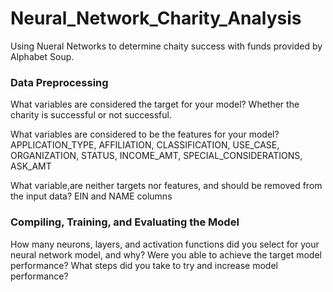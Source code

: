 # Neural_Network_Charity_Analysis
Using Nueral Networks to determine chaity success with funds provided by Alphabet Soup.

### Data Preprocessing
What variables are considered the target for your model?
Whether the charity is successful or not successful.

What variables are considered to be the features for your model?
APPLICATION_TYPE, AFFILIATION, CLASSIFICATION, USE_CASE, ORGANIZATION, STATUS, INCOME_AMT, SPECIAL_CONSIDERATIONS, ASK_AMT

What variable,are neither targets nor features, and should be removed from the input data?
EIN and NAME columns 

### Compiling, Training, and Evaluating the Model
How many neurons, layers, and activation functions did you select for your neural network model, and why?
Were you able to achieve the target model performance?
What steps did you take to try and increase model performance?
